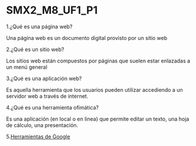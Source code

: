 # SMX2_M8_UF1_P1

1.¿Qué es una página web?

Una página web es un documento digital provisto por un sitio web

2.¿Qué es un sitio web?

Los sitios web están compuestos por páginas que suelen estar enlazadas a un menú general

3.¿Qué es una aplicación web?

Es aquella herramienta que los usuarios pueden utilizar accediendo a un servidor web a través de internet.

4.¿Qué es una herramienta ofimática?

Es una aplicación (en local o en linea) que permite editar un texto, una hoja de cálculo, una
presentación.

5.[Herramientas de Google](https://www.google.com/intl/es-419/chrome/browser-tools/)
